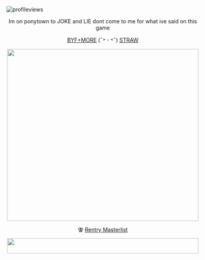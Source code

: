 ![profileviews](https://komarev.com/ghpvc/?username=shinobiyaoi&color=1e244d&label=ninjafujos&style=plastic)

<p align="center"> Im on ponytown to JOKE and LIE dont come to me for what ive said on this game

<p align="center">
  <a href="https://rentry.co/minatosteam">BYF+MORE</a> (˶˃ ᵕ ˂˶)
  <a href="https://ethubsreal.straw.page/">STRAW</a>
</p>

<p align="center"> <img width="500" height="450" src="https://pbs.twimg.com/media/FzWlD96aIAAWFw2?format=jpg&name=large">
 
<p align="center"> ⚢ 
  <a href="https://rentry.co/kakashigasm">Rentry Masterlist</a>
</p>



<p align="center"> <img width="500" height="40" src="https://i.pinimg.com/1200x/c1/f8/1c/c1f81c784ea4546667472cd968dee913.jpg">
 
